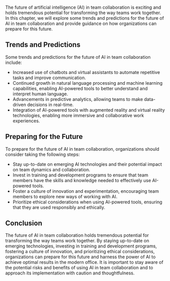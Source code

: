 
The future of artificial intelligence (AI) in team collaboration is exciting and holds tremendous potential for transforming the way teams work together. In this chapter, we will explore some trends and predictions for the future of AI in team collaboration and provide guidance on how organizations can prepare for this future.

Trends and Predictions
----------------------

Some trends and predictions for the future of AI in team collaboration include:

* Increased use of chatbots and virtual assistants to automate repetitive tasks and improve communication.
* Continued growth in natural language processing and machine learning capabilities, enabling AI-powered tools to better understand and interpret human language.
* Advancements in predictive analytics, allowing teams to make data-driven decisions in real-time.
* Integration of AI-powered tools with augmented reality and virtual reality technologies, enabling more immersive and collaborative work experiences.

Preparing for the Future
------------------------

To prepare for the future of AI in team collaboration, organizations should consider taking the following steps:

* Stay up-to-date on emerging AI technologies and their potential impact on team dynamics and collaboration.
* Invest in training and development programs to ensure that team members have the skills and knowledge needed to effectively use AI-powered tools.
* Foster a culture of innovation and experimentation, encouraging team members to explore new ways of working with AI.
* Prioritize ethical considerations when using AI-powered tools, ensuring that they are used responsibly and ethically.

Conclusion
----------

The future of AI in team collaboration holds tremendous potential for transforming the way teams work together. By staying up-to-date on emerging technologies, investing in training and development programs, fostering a culture of innovation, and prioritizing ethical considerations, organizations can prepare for this future and harness the power of AI to achieve optimal results in the modern office. It is important to stay aware of the potential risks and benefits of using AI in team collaboration and to approach its implementation with caution and thoughtfulness.
